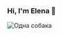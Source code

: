 ### Hi, I'm Elena 🌟

![Одна собака](https://sun9-17.userapi.com/impg/dBAldcFhEC1dE0Mad1ndzqYF2K_nr4vK42XATg/_pZA-G63gCo.jpg?size=600x356&quality=96&sign=05bb5ff86d07b51c7e46d5055b8d4750&type=album)

<!--
**ruttojumala/ruttojumala** is a ✨ _special_ ✨ repository because its `README.md` (this file) appears on your GitHub profile.

Here are some ideas to get you started:

- 🔭 I’m currently working on ...
- 🌱 I’m currently learning ...
- 👯 I’m looking to collaborate on ...
- 🤔 I’m looking for help with ...
- 💬 Ask me about ...
- 📫 How to reach me: ...
- 😄 Pronouns: ...
- ⚡ Fun fact: ...
-->
